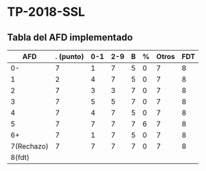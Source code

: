# TP-2018-SSL

## Tabla del AFD implementado

|    AFD     | . (punto) | 0-1 | 2-9 | B | % | Otros | FDT |
|------------|-----------|-----|-----|---|---|-------|-----|
| 0-         |         7 |   1 |   7 | 5 | 0 |     7 |   8 |
| 1          |         2 |   4 |   7 | 5 | 0 |     7 |   8 |
| 2          |         7 |   3 |   3 | 7 | 0 |     7 |   8 |
| 3          |         7 |   5 |   5 | 7 | 0 |     7 |   8 |
| 4          |         7 |   4 |   7 | 5 | 0 |     7 |   8 |
| 5          |         7 |   7 |   7 | 7 | 6 |     7 |   8 |
| 6+         |         7 |   1 |   7 | 5 | 0 |     7 |   8 |
| 7(Rechazo) |         7 |   7 |   7 | 7 | 0 |     7 |   8 |
| 8(fdt)     |           |     |     |   |   |       |     |